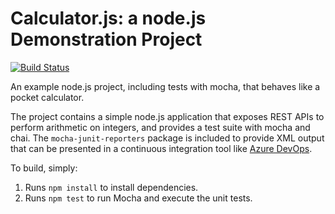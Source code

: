 Calculator.js: a node.js Demonstration Project
==============================================

[![Build Status](https://grupoamrd.visualstudio.com/Calculator/_apis/build/status/andresmrd.calculator?branchName=master)](https://grupoamrd.visualstudio.com/Calculator/_build/latest?definitionId=7&branchName=master)

An example node.js project, including tests with mocha, that behaves like a pocket calculator.


The project contains a simple node.js application that exposes REST APIs
to perform arithmetic on integers, and provides a test suite with mocha
and chai.  The `mocha-junit-reporters` package is included to provide XML
output that can be presented in a continuous integration tool like
[Azure DevOps](https://azure.com/devops).

To build, simply:

1. Runs `npm install` to install dependencies.
2. Runs `npm test` to run Mocha and execute the unit tests.


